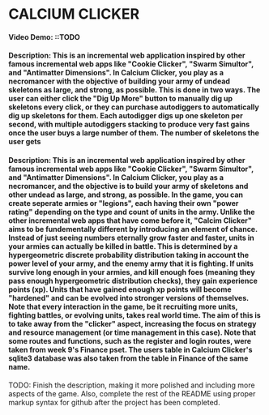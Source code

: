 # CALCIUM CLICKER
#### Video Demo:  <URL HERE> ::TODO
#### Description: This is an incremental web application inspired by other famous incremental web apps like "Cookie Clicker", "Swarm Simultor", and "Antimatter Dimensions". In Calcium Clicker, you play as a necromancer with the objective of building your army of undead skeletons as large, and strong, as possible. This is done in two ways. The user can either click the "Dig Up More" button to manually dig up skeletons every click, or they can purchase autodiggers to automatically dig up skeletons for them. Each autodigger digs up one skeleton per second, with multiple autodiggers stacking to produce very fast gains once the user buys a large number of them. The number of skeletons the user gets 


#### Description: This is an incremental web application inspired by other famous incremental web apps like "Cookie Clicker", "Swarm Simultor", and "Antimatter Dimensions". In Calcium Clicker, you play as a necromancer, and the objective is to build your army of skeletons and other undead as large, and strong, as possible. In the game, you can create seperate armies or "legions", each having their own "power rating" depending on the type and count of units in the army. Unlike the other incremental web apps that have come before it, "Calcim Clicker" aims to be fundementally different by introducing an element of chance. Instead of just seeing numbers eternally grow faster and faster, units in your armies can actually be killed in battle. This is determined by a hypergeometric discrete probability distribution taking in account the power level of your army, and the enemy army that it is fighting. If units survive long enough in your armies, and kill enough foes (meaning they pass enough hypergeometric distribution checks), they gain experience points (xp). Units that have gained enough xp points will become "hardened" and can be evolved into stronger versions of themselves. Note that every interaction in the game, be it recruiting more units, fighting battles, or evolving units, takes real world time. The aim of this is to take away from the "clicker" aspect, increasing the focus on strategy and resource management (or time management in this case). Note that some routes and functions, such as the register and login routes, were taken from week 9's Finance pset. The users table in Calcium Clicker's sqlite3 database was also taken from the table in Finance of the same name.
TODO: Finish the description, making it more polished and including more aspects of the game. Also, complete the rest of the README using proper markup syntax for github after the project has been completed.
